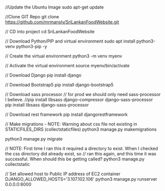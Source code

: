 //Update the Ubuntu Image
sudo apt-get update

//Clone GIT Repo
git clone https://github.com/mrmansly/SriLankanFoodWebsite.git

// CD into project
cd SriLankanFoodWebsite

// Download Python/PIP and virtual environment
sudo apt install python3-venv python3-pip -y

// Create the virtual environment
python3 -m venv myenv

// Activate the virtual environment
source myenv/bin/activate

// Download Django
pip install django

// Download Bootstrap5
pip install django-bootstrap5

// Download sass processor
// for prod we should only need sass-processor I believe.
//pip install libsass django-compressor django-sass-processor  
pip install libsass django-sass-processor

// Download rest framework
pip install djangorestframework

// Make migrations - NOTE: Warning about css file not existing in STATICFILES_DIRS  (collectstaticfiles)
python3 manage.py makemigrations

python3 manage.py migrate

// NOTE: First time I ran this it required a directory to exist. When I checked the css directory did already exist, so
// ran this again, and this time it was successful. When should this be getting called?
python3 manage.py collectstatic

// Set allowed host to Public IP address of EC2 container
DJANGO_ALLOWED_HOSTS='3.107.102.106' python3 manage.py runserver 0.0.0.0:8000


